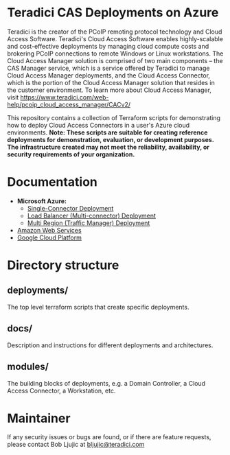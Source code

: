 # Teradici CAS Deployments on Azure
Teradici is the creator of the PCoIP remoting protocol technology and Cloud Access Software. Teradici's Cloud Access Software enables highly-scalable and cost-effective deployments by managing cloud compute costs and brokering PCoIP connections to remote Windows or Linux workstations. The Cloud Access Manager solution is comprised of two main components – the CAS Manager service, which is a service offered by Teradici to manage Cloud Access Manager deployments, and the Cloud Access Connector, which is the portion of the Cloud Access Manager solution that resides in the customer environment.  To learn more about Cloud Access Manager, visit https://www.teradici.com/web-help/pcoip_cloud_access_manager/CACv2/

This repository contains a collection of Terraform scripts for demonstrating how to deploy Cloud Access Connectors in a user's Azure cloud environments. __Note: These scripts are suitable for creating reference deployments for demonstration, evaluation, or development purposes. The infrastructure created may not meet the reliability, availability, or security requirements of your organization.__

# Documentation
- **Microsoft Azure:**
  - [Single-Connector Deployment](https://github.com/teradici/Azure_Deployments/blob/master/terraform-deployments/docs/README-azure-single-deployment.md)
  - [Load Balancer (Multi-connector) Deployment](https://github.com/teradici/Azure_Deployments/blob/master/terraform-deployments/docs/README-azure-load-balancer.md)
  - [Multi Region (Traffic Manager) Deployment](docs/README-azure-multi-region-traffic-manager.md)
- [Amazon Web Services](https://github.com/teradici/cloud_deployment_scripts/blob/master/docs/aws/README.md)
- [Google Cloud Platform](https://github.com/teradici/cloud_deployment_scripts/blob/master/docs/gcp/README.md)

# Directory structure
## deployments/
The top level terraform scripts that create specific deployments.

## docs/
Description and instructions for different deployments and architectures.

## modules/
The building blocks of deployments, e.g. a Domain Controller, a Cloud Access
Connector, a Workstation, etc.


# Maintainer
If any security issues or bugs are found, or if there are feature requests, please contact Bob Ljujic at bljujic@teradici.com
